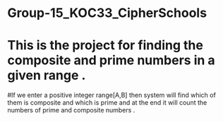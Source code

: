 # Group-15_KOC33_CipherSchools

# This is the project for finding the composite and prime numbers in a given range .

#If we enter a positive integer range[A,B] then system will find which of them is composite and which is prime and at the end it will count the numbers of prime and composite numbers .
